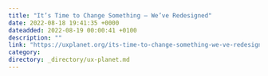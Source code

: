 ```yaml
---
title: "It’s Time to Change Something — We’ve Redesigned"
date: 2022-08-18 19:41:35 +0000
dateadded: 2022-08-19 00:00:41 +0100
description: ""
link: "https://uxplanet.org/its-time-to-change-something-we-ve-redesigned-7727888df53b?source=rss----819cc2aaeee0---4"
category:
directory: _directory/ux-planet.md
---
```

